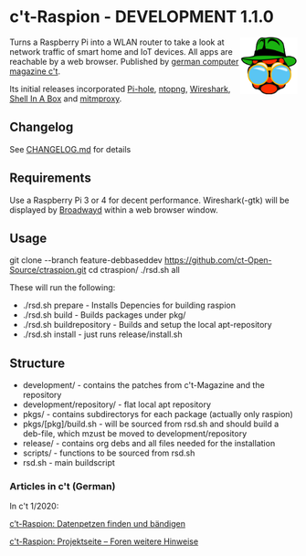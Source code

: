 # c't-Raspion - DEVELOPMENT 1.1.0

<img src="files/logo.png" alt="drawing" width="100" align="right">Turns a Raspberry Pi into a WLAN router to take a look at network traffic of smart home and IoT devices. All apps are reachable by a web browser. Published by [german computer magazine c't](https://ct.de/).

Its initial releases incorporated [Pi-hole](https://pi-hole.net/), [ntopng](https://www.ntop.org/products/traffic-analysis/ntop/), [Wireshark](https://www.wireshark.org/), [Shell In A Box](https://github.com/shellinabox/shellinabox) and [mitmproxy](https://mitmproxy.org/).

## Changelog
See [CHANGELOG.md](CHANGELOG.md) for details

## Requirements

Use a Raspberry Pi 3 or 4 for decent performance. Wireshark(-gtk) will be displayed by [Broadwayd](https://developer.gnome.org/gtk3/stable/broadwayd.html) within a web browser window.

## Usage

git clone --branch feature-debbaseddev https://github.com/ct-Open-Source/ctraspion.git
cd ctraspion/
./rsd.sh all

These will run the following:
 - ./rsd.sh prepare - Installs Depencies for building raspion
 - ./rsd.sh build - Builds packages under pkg/
 - ./rsd.sh buildrepository - Builds and setup the local apt-repository
 - ./rsd.sh install - just runs release/install.sh

## Structure
 - development/ - contains the patches from c't-Magazine and the repository
 - development/repository/ - flat local apt repository 
 - pkgs/ - contains subdirectorys for each package (actually only raspion)
 - pkgs/[pkg]/build.sh - will be sourced from rsd.sh and should build a deb-file, which mzust be moved to development/repository
 - release/ - contains org debs and all files needed for the installation
 - scripts/ - functions to be sourced from rsd.sh
 - rsd.sh - main buildscript


### Articles in c't (German)

In c't 1/2020:

[c’t-Raspion: Datenpetzen finden und bändigen](https://ct.de/-2805710)

[c't-Raspion: Projektseite – Foren weitere Hinweise](https://www.heise.de/ct/artikel/c-t-Raspion-Projektseite-4606645.html)
